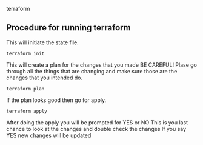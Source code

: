  terraform
## Procedure for running terraform


This will initiate the state file.

```terraform init```

This will create a plan for the changes that you made BE CAREFUL! Plase go through all the things that are changing and make sure those are the changes that you intended do.

```terraform plan```


If the plan looks good then go for apply.

```terraform apply```

After doing the apply you will be prompted for YES or NO This is you last chance to look at the changes and double check the changes If you say YES new changes will be updated

